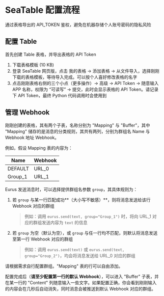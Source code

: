 # SeaTable 配置流程

通过表格导出的 API_TOKEN 鉴权，避免在机器存储个人账号密码的隐私风险

## 配置 Table

首先创建 Table 表格，并导出表格的 API Token

1. 下载表格模板 (10 KB)
2. 登录 SeaTable 网页版，点击 我的表格 → 添加表格 → 从文件导入，选择刚刚下载的表格模板，等待导入完成。可以按个人喜好修改表格的名字
3. 点击刚刚表格右侧的三个小点（更多操作）→ 高级 → API Token → 随意输入 APP 名称，权限为 “可读写” → 提交，此时会显示表格的 API Token。请记录下 API Token，最终 Python 代码调用时会使用到

## 管理 Webhook

刚刚创建的表格，其有两个子表，名称分别为 "Mapping" 与 "Buffer"，其中 "Mapping" 储存的是消息的分类规则，其共有两列，分别为群组名 Name 与 Webhook 地址 Webhook。

例如，假设 Mapping 表的内容为：

| Name    | Webhook |
| ------- | ------- |
| DEFAULT | URL_0   |
| Group_1 | URL_1   |

Eurus 发送消息时，可以选择提供群组名参数 `group`，其具体规则为：

1. 若 `group` 与某一行匹配成功**（大小写不敏感）**，则将消息发送给该行 Webhook 对应的群组

   > 例如：调用 `eurus.send(text, group="Group_1")` 时，将向 URL_1 对应的群组发送内容为 `text` 的信息

2. 若 `group` 为空（默认为空），或 `group` 与任一行均不匹配，则默认将消息发送至第一行 Webhook 对应的群组

   > 例如：调用 `eurus.send(text)`  或 `eurus.send(text, group="Group_2")`，均会将消息发送给 URL_0 对应的群组

请根据需求自行配置群组。"Mapping" 表的行可以自由添加。

配置完成后（**请至少配置第一行的默认 Webhook**），可以进入 "Buffer" 子表，并在某一行的 "Content" 列随意输入一些文字。如果配置正确，你会看到刚刚输入的内容会在几秒后自动消失，同时消息会被推送到默认 Webhook 对应的群组。